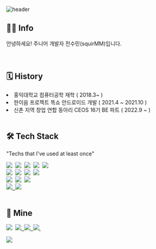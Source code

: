 ![header](https://capsule-render.vercel.app/api?type=slice&color=gradient&height=160&section=header&text=Hi!%20I'm%20Sumin!&fontAlign=50&fontAlignY=70&fontSize=90&fontColor=000000)

<h2 align="left"> 👩‍💻 Info </h2>
<p align="left"> 안녕하세요! 주니어 개발자 전수민(squirMM)입니다.<br><br><br> </p>


<h2 align="left">🗓 History </h2>
<ui>
  <li>
    홍익대학교 컴퓨터공학 재학 ( 2018.3~ )
  </li>
   <li>
    한이음 프로젝트 똑쇼 안드로이드 개발 ( 2021.4 ~ 2021.10 )
  </li>
  <li>
    신촌 지역 창업 연합 동아리 CEOS 16기 BE 파트 ( 2022.9 ~ )
  </li>
  <br>
</ui>

<h2 align="left">🛠 Tech Stack </h2>

<p align="left"> "Techs that I've used at least once" </p>

<p align="left">
  <img src="https://img.shields.io/badge/Python-3766AB?style=flat-square&logo=Python&logoColor=white"/></a>&nbsp 
  <img src="https://img.shields.io/badge/JAVA-007396?style=flat-square&logo=JAVA&logoColor=white"/></a>&nbsp 
  <img src="https://img.shields.io/badge/C++-00599C?style=flat-square&logo=C%2B%2B&logoColor=white"/></a>&nbsp
  <img src="https://img.shields.io/badge/C-A8B9CC?style=flat-square&logo=C&logoColor=white"/></a>&nbsp
  <img src="https://img.shields.io/badge/JavaScript-F7DF1E?style=flat-square&logo=JavaScript&logoColor=black"/></a>&nbsp
  <br>
  <img src="https://img.shields.io/badge/SpringBoot-6DB33F?style=flat-square&logo=Spring&logoColor=white"/></a>&nbsp
  <img src="https://img.shields.io/badge/JPA-8A8A8A?style=flat-square&logo=JPA&logoColor=white"/></a>&nbsp 
  <img src="https://img.shields.io/badge/Mysql-E6B91E?style=flat-square&logo=MySql&logoColor=white"/></a>&nbsp 
  <img src="https://img.shields.io/badge/Amazon AWS-333664?style=flat-square&logo=amazon-aws&logoColor=white"/></a>&nbsp
  <br>
  <img src="https://img.shields.io/badge/Thymeleaf-005F0F?style=flat-square&logo=Thymeleaf&logoColor=white"/></a>&nbsp
  <img src="https://img.shields.io/badge/React-61DAFB?style=flat-square&logo=React&logoColor=black"/></a>&nbsp
  <img src="https://img.shields.io/badge/Android Studio-3DDC84?style=flat-square&logo=Android&logoColor=black"/></a>&nbsp
  <br>
  <a href="https://github.com/squirMM" target="_blank"><img src="https://img.shields.io/badge/GitHub-181717?style=GitHub&logo=GitHub&logoColor=white"/
  </a>&nbsp 
  <img src="https://img.shields.io/badge/Git-F05032?style=Git&logo=Git&logoColor=white"/></a>&nbsp 
  <br><br>
</p>

<h2 align="left">🐣 Mine </h2>

<p align="left">
  <a href="https://hits.seeyoufarm.com"><img src=https://hits.seeyoufarm.com/api/count/incr/badge.svg?url=https%3A%2F%2Fgithub.com%2FsquirMM&count_bg=%2391DB59&title_bg=%23555555&icon=&icon=github.svg&icon_color=%23CFD1CD&title=hits&edge_flat=true/></a>&nbsp
  <a href="jsm6616@gmail.com" target="_blank"><img src="https://img.shields.io/badge/Gmail-EA4335?style=Gmail&logo=Gmail&logoColor=white"/</a>&nbsp
  <a href="jsm6616@naver.com" target="_blank"><img src="https://img.shields.io/badge/NaverMail-03C75A?style=Gmail&logo=Gmail&logoColor=white"/</a>&nbsp
  <a href="https://squirmm.tistory.com" target="_blank"><img src="https://img.shields.io/badge/Blog-181717?style=Bitdefender&logo=Bitdefender&logoColor=white"/</a>&nbsp
  
  <a href="https://solved.ac/jsm6616"><img src="http://mazassumnida.wtf/api/v2/generate_badge?boj=jsm6616"/></a>
  <br/>
</p>
